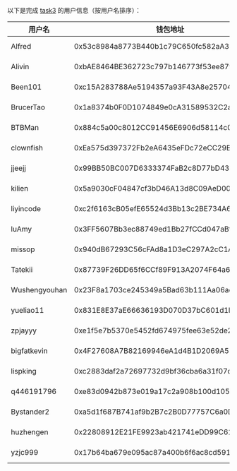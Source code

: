 以下是完成 [task3](../task/task3.md) 的用户信息（按用户名排序）：

|    用户名     | 钱包地址                                   | tx                                                                                                               |
|---------------|--------------------------------------------|------------------------------------------------------------------------------------------------------------------|
| Alfred        | 0x53c8984a8773B440b1c79C650fc582aA38Cc5041 | [1 MON](https://testnet.monadexplorer.com/tx/0x7fef9257a2e8c2852ffab12e6f83389909a902d6d63817407fdf51ec2c563dcb) |
| Alivin        | 0xbAE8464BE362723c797b146773f53ee879794623 | [1 MON](https://testnet.monadexplorer.com/tx/0x3f4e03bb53b28656d8fa91c70025aabd2794d78173dfcc37112329764a791dcd) |
| Been101       | 0xc15A283788Ae5194357a93F43A8e257046235cfd | [1 MON](https://testnet.monadexplorer.com/tx/0x18e38eb03362823b25029a146c6f56a84bac159d1b79abdac04466b0e960b4e2) |
| BrucerTao     | 0x1a8374b0F0D1074849e0cA31589532C2ad2806d8 | [1 MON](https://testnet.monadexplorer.com/tx/0x6fad56e38319556330cf209d63148e6fcdd9a3ed516e181064d2239ec833a9db) |
| BTBMan        | 0x884c5a00c8012CC91456E6906d58114c0d1B6F0B | [1 MON](https://testnet.monadexplorer.com/tx/0x425084fc226ca267d2f1434959d545178d1e12676b11d9af94274fb35f01dc63) |
| clownfish     | 0xEa575d397372Fb2eA6435eFDc72eCC29BecfC396 | [1 MON](https://testnet.monadexplorer.com/tx/0x857293850efbb4524f1fc8ddf9c6279a9d76510e3eb48e0faece5b8f5f8b8a4c) |
| jjeejj        | 0x99BB50BC007D6333374FaB2c8D77bD43Fe9Ce2F9 | [1 MON](https://testnet.monadexplorer.com/tx/0x85f0f25945d763935941d07be999794cbfccf74d204a17d38cc024178e25c2f9) |
| kilien        | 0x5a9030cF04847cf3bD46A13d8C09AeD007673E0f | [1 MON](https://testnet.monadexplorer.com/tx/0x4e308f5d67b8d2fd63ac6bdaecb165a508ea4bc047e2ec5c5d76b416e18cb758) |
| liyincode     | 0xc2f6163cB05efE65524d3Bb13c2BE734A6916385 | [1 MON](https://testnet.monadexplorer.com/tx/0x7f3c80eb8793ac94d331dab97abf3226a5b818a6153c411c5937cc9d44bc9b2b) |
| luAmy         | 0x3FF5607Bb3ec88749ed1Bb27fCCd047aBf60619e | [1 MON](https://testnet.monadexplorer.com/tx/0xe7d2f1a8d0fbbabc00e93190228a621b7d9671915b6f8edaa607d861ae58682f) |
| missop        | 0x940dB67293C56cFAd8a1D3eC297A2cC1A4b10e4B | [1 MON](https://testnet.monadexplorer.com/tx/0xe829a63dbd28805b03911ff6a374b947999a4b92b0588adda135e620d93eef65) |
| Tatekii       | 0x87739F26DD65f6CCf89F913A2074F64a6aC710E3 | [1 MON](https://testnet.monadexplorer.com/tx/0x12850afd64be027100907ee4fabac1357cdacc29c2955bca5e298fa50f00a6df) |
| Wushengyouhan | 0x23F8a1703ce245349a5Bad63b111Aa06ada7bB30 | [1 MON](https://testnet.monadexplorer.com/tx/0x19c01b0df4c31d51b40c5a176d474121d0f996448a7c4bd9219e933a115ae26f) |
| yueliao11     | 0x831E8E37aE66636193D070D37bC601d1F30fE0B9 | [1 MON](https://testnet.monadexplorer.com/tx/0x8b0daec2cd4cbd6cc84df87598b417b456af63f4bcb5f92b2f72512418fb28c8) |
| zpjayyy       | 0xe1f5e7b5370e5452fd674975fee63e52de283545 | [1 MON](https://testnet.monadexplorer.com/tx/0xd03bc68b430f5e62b6c95cdc820e278b9674b18175024c8602dfadef7b54e1d7) |
| bigfatkevin   | 0x4F27608A7B82169946eA1d4B1D2069A52BA446aC | [1 MON](https://testnet.monadexplorer.com/tx/0x62a4c9350db80744897688ec6613c25c380ea0c63c322a1a6d0225985dd10310) |
| lispking      | 0xc2883daf2a72697732d9bf36cba6a31f07c4d472 | [1 MON](https://testnet.monadexplorer.com/tx/0x4fa15d53bba90a5a742c5a25831af74f1acd94c96be393c14e74af61c2c061a2) |
| q446191796    | 0xe83d0942b873e019a17c2a908b100d1051387ca3 | [1 MON](https://testnet.monadexplorer.com/tx/0x677309981a4a52d6bbbbc7e305ce11702b4b18aa2d947477049658284b25cefb) |
| Bystander2    | 0xa5d1f687B741af9b2B7c2B0D77757C6a0De69055 | [1 MON](https://testnet.monadexplorer.com/tx/0x4c452f3ad8c7cc70f31a735d3a322749dd9927fb4bfae382705f040137d213ae) |
| huzhengen     | 0x22808912E21FE9923ab421741eDD99C611A2661C | [1 MON](https://testnet.monadexplorer.com/tx/0x5d8c45db0f8986db5607ac0de662bd8fb3de6df1fe8368c8a7d41a4606758854) |
| yzjc999       | 0x17b64ba679e095ac87a400b6f6ac8cd591b517f9 | [1 MON](https://testnet.monadexplorer.com/tx/0x77d9cafacd07e40e3ed23a198e71188127cc30d6cc5227bbe02913e6d9738170) |
